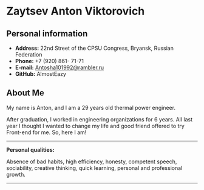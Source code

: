 # Zaytsev Anton Viktorovich

## Personal information
* **Address:** 22nd Street of the CPSU Congress, Bryansk, Russian Federation
* **Phone:** +7 (920) 861- 71-71
* **E-mail:** Antosha101992@rambler.ru
* **GitHub:** AlmostEazy

## About Me
My name is Anton, and I am a 29 years old thermal power engineer.

After graduation, I worked in engineering organizations for 6 years. All last year I thought I wanted to change my life and good friend offered to try Front-end for me. So, here I am!
***
**Personal qualities:**

Absence of bad habits, high efficiency, honesty, competent speech, sociability, creative thinking, quick learning, personal and professional growth.
***


